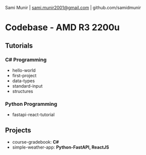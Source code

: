 Sami Munir | sami.munir2001@gmail.com | github.com/samidmunir
# Codebase - AMD R3 2200u
## Tutorials
### C# Programming
* hello-world
* first-project
* data-types
* standard-input
* structures
### Python Programming
* fastapi-react-tutorial
## Projects
* course-gradebook: __C#__
* simple-weather-app: __Python-FastAPI, ReactJS__